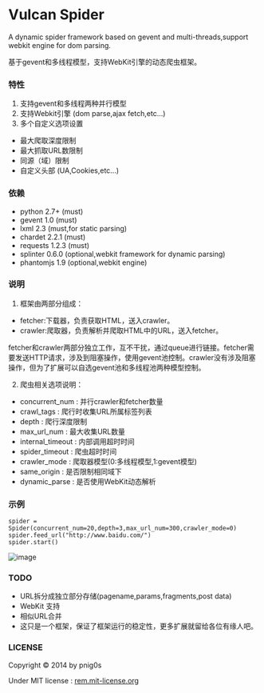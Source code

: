 Vulcan Spider
======
A dynamic spider framework based on gevent and multi-threads,support webkit engine for dom parsing.

基于gevent和多线程模型，支持WebKit引擎的动态爬虫框架。

### 特性

1. 支持gevent和多线程两种并行模型
2. 支持Webkit引擎 (dom parse,ajax fetch,etc...)
3. 多个自定义选项设置

>
* 最大爬取深度限制
* 最大抓取URL数限制
* 同源（域）限制
* 自定义头部 (UA,Cookies,etc...)


### 依赖

* python 2.7+ (must)
* gevent 1.0  (must)
* lxml 2.3 (must,for static parsing)
* chardet 2.2.1 (must)
* requests 1.2.3 (must)
* splinter 0.6.0 (optional,webkit framework for dynamic parsing)
* phantomjs 1.9 (optional,webkit engine)

### 说明

1. 框架由两部分组成：

>
* fetcher:下载器，负责获取HTML，送入crawler。
* crawler:爬取器，负责解析并爬取HTML中的URL，送入fetcher。

fetcher和crawler两部分独立工作，互不干扰，通过queue进行链接。fetcher需要发送HTTP请求，涉及到阻塞操作，使用gevent池控制。crawler没有涉及阻塞操作，但为了扩展可以自选gevent池和多线程池两种模型控制。

2. 爬虫相关选项说明：

>
* concurrent_num    : 并行crawler和fetcher数量
* crawl_tags        : 爬行时收集URL所属标签列表
* depth             : 爬行深度限制
* max_url_num       : 最大收集URL数量
* internal_timeout  : 内部调用超时时间
* spider_timeout    : 爬虫超时时间
* crawler_mode      : 爬取器模型(0:多线程模型,1:gevent模型)
* same_origin       : 是否限制相同域下
* dynamic_parse     : 是否使用WebKit动态解析


### 示例

    spider = Spider(concurrent_num=20,depth=3,max_url_num=300,crawler_mode=0)
    spider.feed_url("http://www.baidu.com/")
    spider.start()

![image](https://raw2.github.com/pnigos/vulcan/master/screenshot/screenshot.png)


### TODO

* URL拆分成独立部分存储(pagename,params,fragments,post data)
* WebKit 支持
* 相似URL合并
* 这只是一个框架，保证了框架运行的稳定性，更多扩展就留给各位有缘人吧。


### LICENSE

Copyright © 2014 by pnig0s

Under MIT license : [rem.mit-license.org](http://rem.mit-license.org/)
